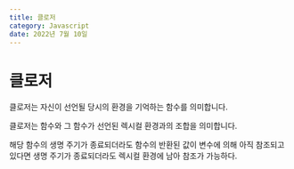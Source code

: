 ```yaml
---
title: 클로저
category: Javascript
date: 2022년 7월 10일
---
```


# 클로저
클로저는 자신이 선언될 당시의 환경을 기억하는 함수를 의미합니다.

클로저는 함수와 그 함수가 선언된 렉시컬 환경과의 조합을 의미합니다.

해당 함수의 생명 주기가 종료되더라도 함수의 반환된 값이 변수에 의해 아직 참조되고 있다면 생명 주기가 종료되더라도 렉시컬 환경에 남아 참조가 가능하다.

